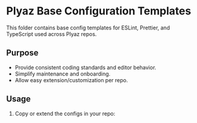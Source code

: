 # Plyaz Base Configuration Templates

This folder contains base config templates for ESLint, Prettier, and TypeScript used across Plyaz repos.

## Purpose

- Provide consistent coding standards and editor behavior.
- Simplify maintenance and onboarding.
- Allow easy extension/customization per repo.

## Usage

1. Copy or extend the configs in your repo:
